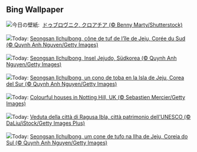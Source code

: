 ## Bing Wallpaper
![](https://www.bing.com/th?id=OHR.DubrovnikHarbor_JA-JP7478363701_UHD.jpg&w=1000)今日の壁紙: &nbsp;[ドゥブロヴニク, クロアチア (© Benny Marty/Shutterstock)](https://www.bing.com/th?id=OHR.DubrovnikHarbor_JA-JP7478363701_UHD.jpg)
<br><br/>
![](https://www.bing.com/th?id=OHR.JejuIsland_FR-FR0042258249_UHD.jpg&w=1000)Today: [Seongsan Ilchulbong, cône de tuf de l’île de Jeju, Corée du Sud (© Quynh Anh Nguyen/Getty Images)](https://www.bing.com/th?id=OHR.JejuIsland_FR-FR0042258249_UHD.jpg)
<br><br/>
![](https://www.bing.com/th?id=OHR.JejuIsland_DE-DE4817558281_UHD.jpg&w=1000)Today: [Seongsan Ilchulbong, Insel Jejudo, Südkorea (© Quynh Anh Nguyen/Getty Images)](https://www.bing.com/th?id=OHR.JejuIsland_DE-DE4817558281_UHD.jpg)
<br><br/>
![](https://www.bing.com/th?id=OHR.JejuIsland_ES-ES3824055349_UHD.jpg&w=1000)Today: [Seongsan Ilchulbong, un cono de toba en la Isla de Jeju, Corea del Sur (© Quynh Anh Nguyen/Getty Images)](https://www.bing.com/th?id=OHR.JejuIsland_ES-ES3824055349_UHD.jpg)
<br><br/>
![](https://www.bing.com/th?id=OHR.NottingHillCarnivalUK_EN-GB4084408815_UHD.jpg&w=1000)Today: [Colourful houses in Notting Hill, UK (© Sebastien Mercier/Getty Images)](https://www.bing.com/th?id=OHR.NottingHillCarnivalUK_EN-GB4084408815_UHD.jpg)
<br><br/>
![](https://www.bing.com/th?id=OHR.RagusaIbla_IT-IT6191963185_UHD.jpg&w=1000)Today: [Veduta della città di Ragusa Ibla, città patrimonio dell'UNESCO (© DaLiu/iStock/Getty Images Plus)](https://www.bing.com/th?id=OHR.RagusaIbla_IT-IT6191963185_UHD.jpg)
<br><br/>
![](https://www.bing.com/th?id=OHR.JejuIsland_PT-BR9709424448_UHD.jpg&w=1000)Today: [Seongsan Ilchulbong, um cone de tufo na Ilha de Jeju, Coreia do Sul (© Quynh Anh Nguyen/Getty Images)](https://www.bing.com/th?id=OHR.JejuIsland_PT-BR9709424448_UHD.jpg)
<br><br/>
